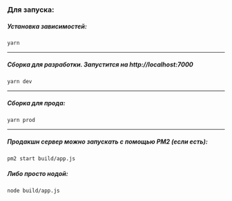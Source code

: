 ### Для запуска:
##### Установка зависимостей:
```
yarn
```
---
##### Сборка для разработки. Запустится на http://localhost:7000
```
yarn dev
```
---
##### Сборка для прода:
```
yarn prod
```
---
##### Продакшн сервер можно запускать с помощью PM2 (если есть):
```
pm2 start build/app.js
```
##### Либо просто нодой:
```
node build/app.js
```
